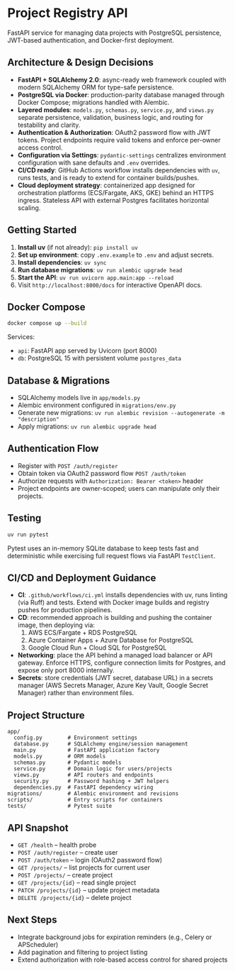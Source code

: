 # Project Registry API

FastAPI service for managing data projects with PostgreSQL persistence, JWT-based authentication, and Docker-first deployment.

## Architecture & Design Decisions
- **FastAPI + SQLAlchemy 2.0**: async-ready web framework coupled with modern SQLAlchemy ORM for type-safe persistence.
- **PostgreSQL via Docker**: production-parity database managed through Docker Compose; migrations handled with Alembic.
- **Layered modules**: `models.py`, `schemas.py`, `service.py`, and `views.py` separate persistence, validation, business logic, and routing for testability and clarity.
- **Authentication & Authorization**: OAuth2 password flow with JWT tokens. Project endpoints require valid tokens and enforce per-owner access control.
- **Configuration via Settings**: `pydantic-settings` centralizes environment configuration with sane defaults and `.env` overrides.
- **CI/CD ready**: GitHub Actions workflow installs dependencies with `uv`, runs tests, and is ready to extend for container builds/pushes.
- **Cloud deployment strategy**: containerized app designed for orchestration platforms (ECS/Fargate, AKS, GKE) behind an HTTPS ingress. Stateless API with external Postgres facilitates horizontal scaling.

## Getting Started
1. **Install uv** (if not already): `pip install uv`
2. **Set up environment**: copy `.env.example` to `.env` and adjust secrets.
3. **Install dependencies**: `uv sync`
4. **Run database migrations**: `uv run alembic upgrade head`
5. **Start the API**: `uv run uvicorn app.main:app --reload`
6. Visit `http://localhost:8000/docs` for interactive OpenAPI docs.

## Docker Compose
```bash
docker compose up --build
```
Services:
- `api`: FastAPI app served by Uvicorn (port 8000)
- `db`: PostgreSQL 15 with persistent volume `postgres_data`

## Database & Migrations
- SQLAlchemy models live in `app/models.py`
- Alembic environment configured in `migrations/env.py`
- Generate new migrations: `uv run alembic revision --autogenerate -m "description"`
- Apply migrations: `uv run alembic upgrade head`

## Authentication Flow
- Register with `POST /auth/register`
- Obtain token via OAuth2 password flow `POST /auth/token`
- Authorize requests with `Authorization: Bearer <token>` header
- Project endpoints are owner-scoped; users can manipulate only their projects.

## Testing
```bash
uv run pytest
```
Pytest uses an in-memory SQLite database to keep tests fast and deterministic while exercising full request flows via FastAPI `TestClient`.

## CI/CD and Deployment Guidance
- **CI**: `.github/workflows/ci.yml` installs dependencies with uv, runs linting (via Ruff) and tests. Extend with Docker image builds and registry pushes for production pipelines.
- **CD**: recommended approach is building and pushing the container image, then deploying via:
  1. AWS ECS/Fargate + RDS PostgreSQL
  2. Azure Container Apps + Azure Database for PostgreSQL
  3. Google Cloud Run + Cloud SQL for PostgreSQL
- **Networking**: place the API behind a managed load balancer or API gateway. Enforce HTTPS, configure connection limits for Postgres, and expose only port 8000 internally.
- **Secrets**: store credentials (JWT secret, database URL) in a secrets manager (AWS Secrets Manager, Azure Key Vault, Google Secret Manager) rather than environment files.

## Project Structure
```
app/
  config.py        # Environment settings
  database.py      # SQLAlchemy engine/session management
  main.py          # FastAPI application factory
  models.py        # ORM models
  schemas.py       # Pydantic models
  service.py       # Domain logic for users/projects
  views.py         # API routers and endpoints
  security.py      # Password hashing + JWT helpers
  dependencies.py  # FastAPI dependency wiring
migrations/        # Alembic environment and revisions
scripts/           # Entry scripts for containers
tests/             # Pytest suite
```

## API Snapshot
- `GET /health` – health probe
- `POST /auth/register` – create user
- `POST /auth/token` – login (OAuth2 password flow)
- `GET /projects/` – list projects for current user
- `POST /projects/` – create project
- `GET /projects/{id}` – read single project
- `PATCH /projects/{id}` – update project metadata
- `DELETE /projects/{id}` – delete project

## Next Steps
- Integrate background jobs for expiration reminders (e.g., Celery or APScheduler)
- Add pagination and filtering to project listing
- Extend authorization with role-based access control for shared projects
